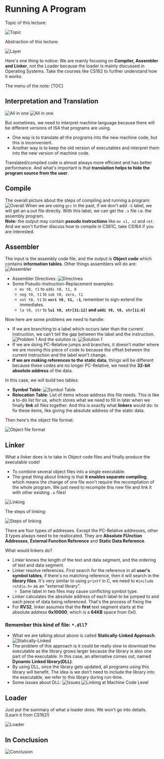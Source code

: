 # Running A Program

Topic of this lecture:

![Topic](/Image/Week5/week5-19.png)

Abstraction of this lecture:

![Layer](/Image/Week5/week5-20.png)

Here's one thing to notice: We are mainly focusing on **Compiler, Assembler and Linker**, not the Loader because the loader is mainly discussed in Operating Systems. Take the courses like CS162 to further understand how it works.  

The menu of the note:
[TOC]

## Interpretation and Translation

![All in one](/Image/Week5/week5-21.png)
![All in one](/Image/Week5/week5-22.png)

But sometimes, we need to interpret machine language because there will be different versions of ISA that programs are using.

- One way is to translate all the programs into the new machine code, but this is inconvenient.
- Another way is to keep the old version of executables and interpret them into the new version of machine code.

Translated/compiled code is almost always more efficient and has better performance. And what's important is that **translation helps to hide the program source from the user**.

## Compile

The overall picture about the steps of compiling and running a program:
![Overall](/Image/Week5/week5-23.png)
When we are using `gcc` in the past, if we don't add `-S` label, we will get an a.out file directly. With this label, we can get the `.s` file i.e. the assembly program.  
**Note:** the output may contain **pseudo instructions** like `mv x1, x2` and `ret`. And we won't further discuss how to compile in CS61C, take CS164 if you are interested.

## Assembler

The input is the assembly code file, and the output is **Object code** which contains **information tables**. Other things assemblers will do are:
![Assembler](/Image/Week5/week5-24.png)

- Assembler Directives:
  ![Directives](/Image/Week5/week5-25.png)
- Some Pseudo-Instruction-Replacement examples:
  - `mv t0, t1` to `addi t0, t1, 0`
  - `neg t0, t1` to `sub t0, zero, t1`
  - `not t0, t1` to **`xori t0, t1, -1`**, remember to sign-extend the immediates.
  - `la t0, str` to **`lui t0, str[31:12]` and `addi t0, t0, str[11:0]`**

Now here are some problems we need to handle:

- If we are branching to a label which occurs later than the current instruction, we can't tell the gap between the label and the instruction.
  ![Problem 1](/Image/Week5/week5-26.png)
  And the solution is:
  ![Solution 1](/Image/Week5/week5-27.png)
- If we are doing PC-Relative jumps and branches, it doesn't matter where we are moving this piece of code to because the offset between the current instruction and the label won't change.
- **If we are making references to the static data**, things will be different because these codes are no longer PC-Relative, we need the **32-bit absolute address** of the data.

In this case, we will build two tables:

- **Symbol Table**:
  ![Symbol Table](/Image/Week5/week5-28.png)
- **Relocation Table**: List of items whose address this file needs. This is like a to-do list for us, which stores what we need to fill in later when we finally **link** all files together. And this is exactly what **linkers** would do: to fix these items, like giving the absolute address of the static data.

Then here's the object file format:  

![Object file format](/Image/Week5/week5-29.png)

## Linker

What a linker does is to take in Object code files and finally produce the executable code!

- To combine several object files into a single executable.
- The great thing about linking is that **it enables separate compiling**, which means the change of one file won't require the recompilation of the whole program. We just need to recompile this new file and link it with other existing `.o` files!

![Linking](/Image/Week5/week5-30.png)  

The steps of linking:  

![Steps of linking](/Image/Week5/week5-31.png)  

There are four types of addresses. Except the PC-Relative addresses, other 3 types always need to be reallocated. They are **Absolute FUnction Addresses**, **External Function Reference** and **Static Data Reference**.

What would linkers do?

- Linker knows the length of the text and data segment, and the ordering of text and data segment.
- Linker resolve references. First search for the reference in all **user's symbol tables**, if there's no matching reference, then it will search in the **library files**. It's very similar to using `printf` in C, we need to `#include <stdio.h>` as an "external library".
  - Same label in two files may cause conflicting symbol type.
- Linker calculates the absolute address of each label to be jumped to and each piece of data being referenced. That's the process of fixing the
- For **RV32**, linker assumes that the **first** text segment starts at the absolute address **0x10000**, which is a **64KB** space from 0x0.

### Remember this kind of file: `*.dll`?

- What we are talking about above is called **Statically-Linked Approach**.
![Statically-Linked](/Image/Week5/week5-32.png)
- The problem of this approach is it could be really slow to download the executable as the library grows larger because the library is also one part of the executable. In this case, an alternative comes out, named **Dynamic Linked library(DLL)**.
- By using DLL, once the library gets updated, all programs using this library will benefit. The idea is we don't need to include the library into the executable, we refer to this library during run-time.
- Some issues about DLL:
![Issues](/Image/Week5/week5-33.png)
![Linking at Machine Code Level](/Image/Week5/week5-34.png)

## Loader

Just put the summary of what a loader does. We won't go into details.(Learn it from CS162!)  

![Loader](/Image/Week5/week5-35.png)

## In Conclusion

![Conclusion](/Image/Week5/week5-36.png)

